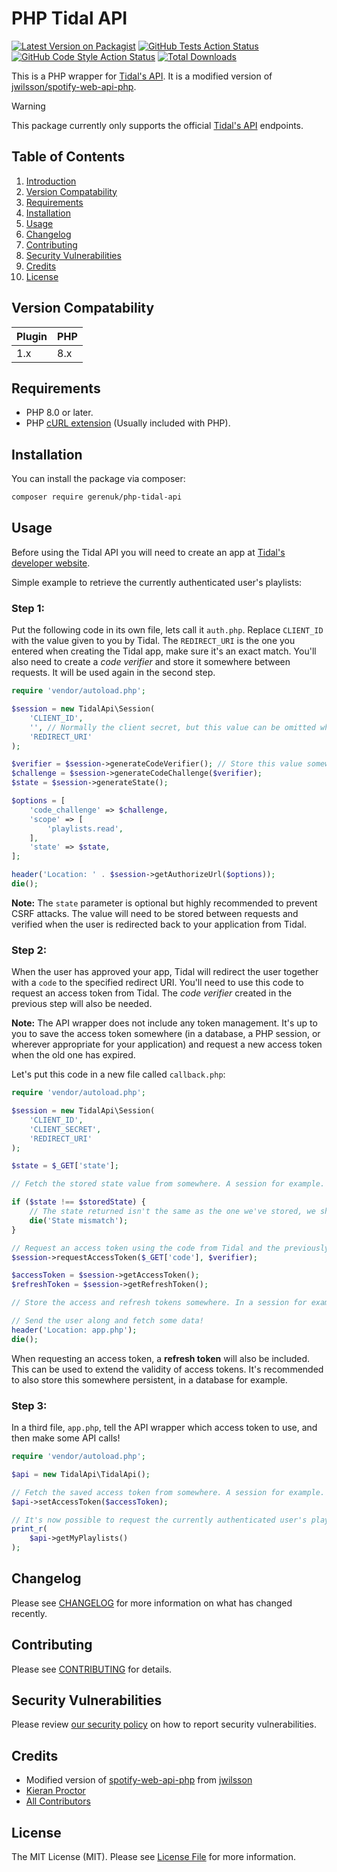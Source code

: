 # PHP Tidal API

[![Latest Version on Packagist](https://img.shields.io/packagist/v/gerenuk/php-tidal-api.svg?style=flat-square)](https://packagist.org/packages/gerenuk/php-tidal-api)
[![GitHub Tests Action Status](https://img.shields.io/github/actions/workflow/status/gerenuk-ltd/php-tidal-api/run-tests.yml?branch=main&label=tests&style=flat-square)](https://github.com/gerenuk-ltd/php-tidal-api/actions?query=workflow%3Arun-tests+branch%3Amain)
[![GitHub Code Style Action Status](https://img.shields.io/github/actions/workflow/status/gerenuk-ltd/php-tidal-api/fix-php-code-styling.yml?branch=main&label=code%20style&style=flat-square)](https://github.com/gerenuk-ltd/php-tidal-api/actions?query=workflow%3A"Fix+PHP+code+styling"+branch%3Amain)
[![Total Downloads](https://img.shields.io/packagist/dt/gerenuk/php-tidal-api.svg?style=flat-square)](https://packagist.org/packages/gerenuk/php-tidal-api)

This is a PHP wrapper for [Tidal's API](https://developer.tidal.com/documentation). It is a modified version of [jwilsson/spotify-web-api-php](https://github.com/jwilsson/spotify-web-api-php).

> [!WARNING]
> This package currently only supports the official [Tidal's API](https://developer.tidal.com/documentation) endpoints.

## Table of Contents
1. [Introduction](#php-tidal-api)
2. [Version Compatability](#version-compatability)
3. [Requirements](#requirements)
4. [Installation](#installation)
5. [Usage](#usage)
6. [Changelog](#changelog)
7. [Contributing](#contributing)
8. [Security Vulnerabilities](#security-vulnerabilities)
9. [Credits](#credits)
10. [License](#license)

## Version Compatability

| Plugin | PHP |
|--------|-----|
| 1.x    | 8.x |

## Requirements

* PHP 8.0 or later.
* PHP [cURL extension](http://php.net/manual/en/book.curl.php) (Usually included with PHP).

## Installation

You can install the package via composer:

```bash
composer require gerenuk/php-tidal-api
```

## Usage

Before using the Tidal API you will need to create an app at [Tidal's developer website](https://developer.tidal.com/dashboard).

Simple example to retrieve the currently authenticated user's playlists:

### Step 1:

Put the following code in its own file, lets call it `auth.php`. Replace `CLIENT_ID` with the value given to you by Tidal. The `REDIRECT_URI` is the one you entered when creating the Tidal app, make sure it's an exact match. You'll also need to create a *code verifier* and store it somewhere between requests. It will be used again in the second step.

```php
require 'vendor/autoload.php';

$session = new TidalApi\Session(
    'CLIENT_ID',
    '', // Normally the client secret, but this value can be omitted when using the PKCE flow.
    'REDIRECT_URI'
);

$verifier = $session->generateCodeVerifier(); // Store this value somewhere, a session for example.
$challenge = $session->generateCodeChallenge($verifier);
$state = $session->generateState();

$options = [
    'code_challenge' => $challenge,
    'scope' => [
        'playlists.read',
    ],
    'state' => $state,
];

header('Location: ' . $session->getAuthorizeUrl($options));
die();
```

__Note:__ The `state` parameter is optional but highly recommended to prevent CSRF attacks. The value will need to be stored between requests and verified when the user is redirected back to your application from Tidal.

### Step 2:

When the user has approved your app, Tidal will redirect the user together with a `code` to the specified redirect URI. You'll need to use this code to request an access token from Tidal. The *code verifier* created in the previous step will also be needed.

__Note:__ The API wrapper does not include any token management. It's up to you to save the access token somewhere (in a database, a PHP session, or wherever appropriate for your application) and request a new access token when the old one has expired.

Let's put this code in a new file called `callback.php`:

```php
require 'vendor/autoload.php';

$session = new TidalApi\Session(
    'CLIENT_ID',
    'CLIENT_SECRET',
    'REDIRECT_URI'
);

$state = $_GET['state'];

// Fetch the stored state value from somewhere. A session for example.

if ($state !== $storedState) {
    // The state returned isn't the same as the one we've stored, we shouldn't continue.
    die('State mismatch');
}

// Request an access token using the code from Tidal and the previously created code verifier.
$session->requestAccessToken($_GET['code'], $verifier);

$accessToken = $session->getAccessToken();
$refreshToken = $session->getRefreshToken();

// Store the access and refresh tokens somewhere. In a session for example.

// Send the user along and fetch some data!
header('Location: app.php');
die();
```

When requesting an access token, a **refresh token** will also be included. This can be used to extend the validity of access tokens. It's recommended to also store this somewhere persistent, in a database for example.

### Step 3:

In a third file, `app.php`, tell the API wrapper which access token to use, and then make some API calls!

```php
require 'vendor/autoload.php';

$api = new TidalApi\TidalApi();

// Fetch the saved access token from somewhere. A session for example.
$api->setAccessToken($accessToken);

// It's now possible to request the currently authenticated user's playlists.
print_r(
    $api->getMyPlaylists()
);
```

## Changelog

Please see [CHANGELOG](CHANGELOG.md) for more information on what has changed recently.

## Contributing

Please see [CONTRIBUTING](.github/CONTRIBUTING.md) for details.

## Security Vulnerabilities

Please review [our security policy](../../security/policy) on how to report security vulnerabilities.

## Credits

- Modified version of [spotify-web-api-php](https://github.com/jwilsson/spotify-web-api-php) from [jwilsson](https://github.com/jwilsson)
- [Kieran Proctor](https://github.com/KieranLProctor)
- [All Contributors](../../contributors)

## License

The MIT License (MIT). Please see [License File](LICENSE.md) for more information.
